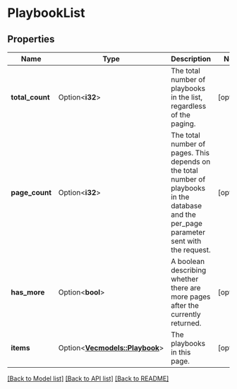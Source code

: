 # PlaybookList

## Properties

Name | Type | Description | Notes
------------ | ------------- | ------------- | -------------
**total_count** | Option<**i32**> | The total number of playbooks in the list, regardless of the paging. | [optional]
**page_count** | Option<**i32**> | The total number of pages. This depends on the total number of playbooks in the database and the per_page parameter sent with the request. | [optional]
**has_more** | Option<**bool**> | A boolean describing whether there are more pages after the currently returned. | [optional]
**items** | Option<[**Vec<models::Playbook>**](Playbook.md)> | The playbooks in this page. | [optional]

[[Back to Model list]](../README.md#documentation-for-models) [[Back to API list]](../README.md#documentation-for-api-endpoints) [[Back to README]](../README.md)


